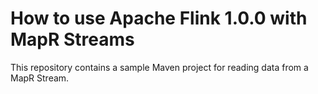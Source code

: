 # How to use Apache Flink 1.0.0 with MapR Streams

This repository contains a sample Maven project for reading data from a MapR Stream.

